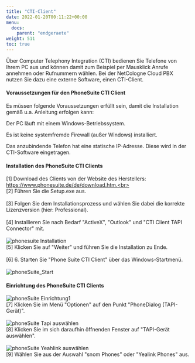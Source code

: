 ```yaml
---
title: "CTI-Client"
date: 2022-01-20T00:11:22+00:00
menu:
  docs:
    parent: "endgeraete"
weight: 511
toc: true
---
```


Über Computer Telephony Integration (CTI) bedienen Sie Telefone von Ihrem PC aus und können damit zum Beispiel per Mausklick Anrufe annehmen oder Rufnummern wählen. Bei der NetCologne Cloud PBX nutzen Sie dazu eine externe Software, einen CTI-Client.


#### Voraussetzungen für den PhoneSuite CTI Client

Es müssen folgende Voraussetzungen erfüllt sein, damit die Installation gemäß u.a. Anleitung erfolgen kann:

Der PC läuft mit einem Windows-Betriebssystem.

Es ist keine systemfremde Firewall (außer Windows) installiert.

Das anzubindende Telefon hat eine statische IP-Adresse. Diese wird in der CTI-Software eingetragen.


#### Installation des PhoneSuite CTI Clients

[1] Download des Clients von der Website des Herstellers: https://www.phonesuite.de/de/download.htm.<br>
<br>
[2]	Führen Sie die Setup.exe aus.<br>
<br>
[3]	Folgen Sie dem Installationsprozess und wählen Sie dabei die korrekte Lizenzversion (hier: Professional).<br>
<br>
[4]	Installieren Sie nach Bedarf "ActiveX", "Outlook" und "CTI Client TAPI Connector" mit.<br>
<br>
![phonesuite Installation](https://user-images.githubusercontent.com/98753538/154282695-07121521-4dd6-45c2-a66a-0c0502c30c1c.jpg)
<br>
[5]	Klicken Sie auf "Weiter" und führen Sie die Installation zu Ende.<br>
<br>
[6] 6.	Starten Sie "Phone Suite CTI Client" über das Windows-Startmenü.<br>
<br>
![phoneSuite_Start](https://user-images.githubusercontent.com/98753538/154282861-d6c26fca-6760-466a-80b2-62cbbe989b77.jpg)
<br>

#### Einrichtung des PhoneSuite CTI Clients

![phoneSuite Einrichtung1](https://user-images.githubusercontent.com/98753538/154283706-a1b91ce8-7d6f-4d88-858a-0e2fa3136c0b.jpg)
<br>
[7]	Klicken Sie im Menü "Optionen" auf den Punkt "PhoneDialog (TAPI-Gerät)".<br>
<br>
![phoneSuite Tapi auswählen](https://user-images.githubusercontent.com/98753538/154283893-db566f8e-96e4-4d01-8ab4-e1a0fb40c49c.jpg)
<br>
[8]	Klicken Sie im sich daraufhin öffnenden Fenster auf "TAPI-Gerät auswählen".<br>
<br>
![phoneSuite Yeahlink auswählen](https://user-images.githubusercontent.com/98753538/154284087-ee1e3d86-1f91-4a69-a9d4-2dc52d5dadfd.jpg)
<br>
[9]	Wählen Sie aus der Auswahl "snom Phones" oder "Yealink Phones" aus.<br>
<br>
